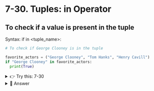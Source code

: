 # 7-30. Tuples: in Operator

## To check if a value is present in the tuple
Syntax: if <value> in <tuple_name>:
```python
# To check if George Clooney is in the tuple

favorite_actors = ("George Clooney", "Tom Hanks", "Henry Cavill")
if "George Clooney" in favorite_actors:
  print(True)
```

<details>
  <summary>
   👉 Try this: 7-30
  </summary>
Ask user of an actor name, check if it is in the list, if yes, get the index of that actor and print it else print - Actor not present<br>
  actors = ("George Clooney", "Tom Hanks", "Henry Cavill")
</details>

<details>
  <summary>
   👀 Answer 
  </summary>

```python
actor = input("Enter an actor name: ")
if actor in actors:
  idx = actors.index(actor)
  print(idx)
else:
  print("Actor not present")
```
</details>